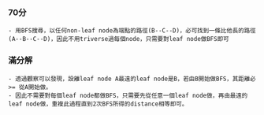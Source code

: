 ### 70分

    - 用BFS搜尋，以任何non-leaf node為端點的路徑(B--C--D)，必可找到一條比他長的路徑(A--B--C--D)，因此不用triverse過每個node，只需要對leaf node做BFS即可
        
### 滿分解

    - 透過觀察可以發現，設離leaf node A最遠的leaf node是B，若由B開始做BFS，其距離必 >= 從A開始做。
    - 因此不需要對每個leaf node都做BFS，只需要先從任意一個leaf node做，再由最遠的leaf node做，重複此過程直到2次BFS所得的distance相等即可。